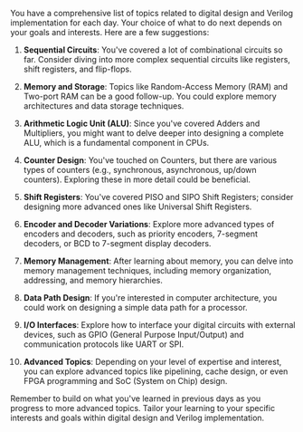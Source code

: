 You have a comprehensive list of topics related to digital design and Verilog implementation for each day. Your choice of what to do next depends on your goals and interests. Here are a few suggestions:

1. **Sequential Circuits**: You've covered a lot of combinational circuits so far. Consider diving into more complex sequential circuits like registers, shift registers, and flip-flops.

2. **Memory and Storage**: Topics like Random-Access Memory (RAM) and Two-port RAM can be a good follow-up. You could explore memory architectures and data storage techniques.

3. **Arithmetic Logic Unit (ALU)**: Since you've covered Adders and Multipliers, you might want to delve deeper into designing a complete ALU, which is a fundamental component in CPUs.

4. **Counter Design**: You've touched on Counters, but there are various types of counters (e.g., synchronous, asynchronous, up/down counters). Exploring these in more detail could be beneficial.

5. **Shift Registers**: You've covered PISO and SIPO Shift Registers; consider designing more advanced ones like Universal Shift Registers.

6. **Encoder and Decoder Variations**: Explore more advanced types of encoders and decoders, such as priority encoders, 7-segment decoders, or BCD to 7-segment display decoders.

7. **Memory Management**: After learning about memory, you can delve into memory management techniques, including memory organization, addressing, and memory hierarchies.

8. **Data Path Design**: If you're interested in computer architecture, you could work on designing a simple data path for a processor.

9. **I/O Interfaces**: Explore how to interface your digital circuits with external devices, such as GPIO (General Purpose Input/Output) and communication protocols like UART or SPI.

10. **Advanced Topics**: Depending on your level of expertise and interest, you can explore advanced topics like pipelining, cache design, or even FPGA programming and SoC (System on Chip) design.

Remember to build on what you've learned in previous days as you progress to more advanced topics. Tailor your learning to your specific interests and goals within digital design and Verilog implementation.
